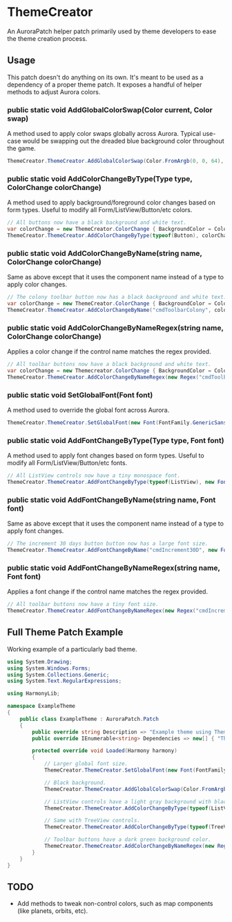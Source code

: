 ﻿# ThemeCreator

An AuroraPatch helper patch primarily used by theme developers to ease the theme creation process.

## Usage

This patch doesn't do anything on its own. It's meant to be used as a dependency of a proper theme patch.
It exposes a handful of helper methods to adjust Aurora colors.

### public static void AddGlobalColorSwap(Color current, Color swap)

A method used to apply color swaps globally across Aurora.
Typical use-case would be swapping out the dreaded blue background color throughout the game.

```c#
ThemeCreator.ThemeCreator.AddGlobalColorSwap(Color.FromArgb(0, 0, 64), Color.Black); // Blue -> Black.
```

### public static void AddColorChangeByType(Type type, ColorChange colorChange)

A method used to apply background/foreground color changes based on form types.
Useful to modify all Form/ListView/Button/etc colors.

```c#
// All buttons now have a black background and white text.
var colorChange = new ThemeCreator.ColorChange { BackgroundColor = Color.Black, ForegroundColor = Color.White };
ThemeCreator.ThemeCreator.AddColorChangeByType(typeof(Button), colorChange);
```

### public static void AddColorChangeByName(string name, ColorChange colorChange)
    
Same as above except that it uses the component name instead of a type to apply color changes.

```c#
// The colony toolbar button now has a black background and white text.
var colorChange = new ThemeCreator.ColorChange { BackgroundColor = Color.Black, ForegroundColor = Color.White };
ThemeCreator.ThemeCreator.AddColorChangeByName("cmdToolbarColony", colorChange);
```

### public static void AddColorChangeByNameRegex(string name, ColorChange colorChange)

Applies a color change if the control name matches the regex provided.

```c#
// All toolbar buttons now have a black background and white text.
var colorChange = new Themecreator.ColorChange { BackgroundColor = Color.Black, ForegroundColor = Color.White };
ThemeCreator.ThemeCreator.AddColorChangeByNameRegex(new Regex("cmdToolbar"), colorChange);
```

### public static void SetGlobalFont(Font font)

A method used to override the global font across Aurora.

```c#
ThemeCreator.ThemeCreator.SetGlobalFont(new Font(FontFamily.GenericSansSerif, 12f));
```

### public static void AddFontChangeByType(Type type, Font font)

A method used to apply font changes based on form types.
Useful to modify all Form/ListView/Button/etc fonts.

```c#
// All ListView controls now have a tiny monospace font.
ThemeCreator.ThemeCreator.AddFontChangeByType(typeof(ListView), new Font(FontFamily.GenericMonospace, 7f));
```

### public static void AddFontChangeByName(string name, Font font)

Same as above except that it uses the component name instead of a type to apply font changes.

```c#
// The increment 30 days button button now has a large font size.
ThemeCreator.ThemeCreator.AddFontChangeByName("cmdIncrement30D", new Font(FontFamily.GenericSans, 20f));
```

### public static void AddFontChangeByNameRegex(string name, Font font)

Applies a font change if the control name matches the regex provided.

```c#
// All toolbar buttons now have a tiny font size.
ThemeCreator.ThemeCreator.AddFontChangeByNameRegex(new Regex("cmdIncrement"), new Font(FontFamily.GenericMonospace, 7f));
```

## Full Theme Patch Example

Working example of a particularly bad theme.

```c#
using System.Drawing;
using System.Windows.Forms;
using System.Collections.Generic;
using System.Text.RegularExpressions;

using HarmonyLib;

namespace ExampleTheme
{
    public class ExampleTheme : AuroraPatch.Patch
    {
        public override string Description => "Example theme using ThemeCreator patch.";
        public override IEnumerable<string> Dependencies => new[] { "ThemeCreator" };

        protected override void Loaded(Harmony harmony)
        {
            // Larger global font size.
            ThemeCreator.ThemeCreator.SetGlobalFont(new Font(FontFamily.GenericSansSerif, 12f));

            // Black background.
            ThemeCreator.ThemeCreator.AddGlobalColorSwap(Color.FromArgb(0, 0, 64), Color.Black);

            // ListView controls have a light gray background with black text.
            ThemeCreator.ThemeCreator.AddColorChangeByType(typeof(ListView), new ThemeCreator.ColorChange { BackgroundColor = Color.LightGray, ForegroundColor = Color.Black });

            // Same with TreeView controls.
            ThemeCreator.ThemeCreator.AddColorChangeByType(typeof(TreeView), new ThemeCreator.ColorChange { BackgroundColor = Color.LightGray, ForegroundColor = Color.Black });

            // Toolbar buttons have a dark green background color.
            ThemeCreator.ThemeCreator.AddColorChangeByNameRegex(new Regex("cmdToolbar"), new ThemeCreator.ColorChange { BackgroundColor = Color.DarkGreen, ForegroundColor = null });
        }
    }
}
```

## TODO

- Add methods to tweak non-control colors, such as map components (like planets, orbits, etc).

